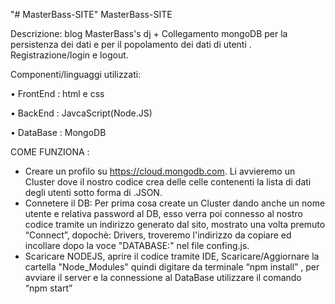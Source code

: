 "# MasterBass-SITE" MasterBass-SITE

Descrizione:  blog MasterBass's dj + Collegamento mongoDB per la persistenza dei dati  e per il popolamento dei dati di  utenti . Registrazione/login e logout.

Componenti/linguaggi utilizzati:

• FrontEnd : html e css

• BackEnd : JavcaScript(Node.JS)

• DataBase : MongoDB


COME FUNZIONA :

- Creare un profilo su https://cloud.mongodb.com. Li avvieremo un Cluster dove il nostro codice crea delle celle contenenti la lista di dati degli utenti sotto forma di .JSON.
- Connetere il DB: Per prima cosa create un Cluster dando anche un nome utente e relativa password al DB, esso verra poi connesso al nostro codice tramite un indirizzo  generato dal sito, mostrato una volta premuto “Connect”, dopochè: Drivers, troveremo l'indirizzo da copiare ed incollare dopo la voce "DATABASE:" nel file confing.js.
- Scaricare NODEJS, aprire il codice tramite IDE, Scaricare/Aggiornare la cartella "Node_Modules" quindi digitare da terminale “npm install” , per avviare il server e la connessione al DataBase utilizzare il comando  “npm start” 
